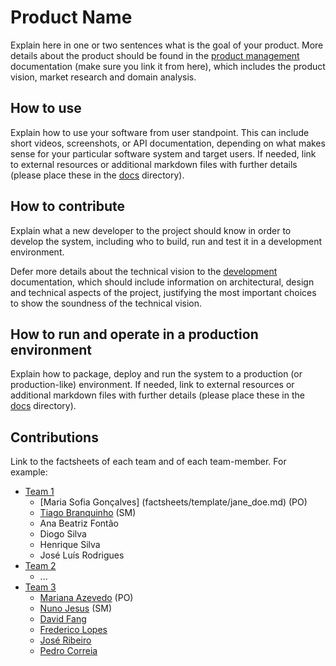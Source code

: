 # Product Name

Explain here in one or two sentences what is the goal of your product. More details about the product should be found in the [product management](docs/product.md) documentation (make sure you link it from here), which includes the product vision, market research and domain analysis.
 

## How to use

Explain how to use your software from user standpoint. This can include short videos, screenshots, or API documentation, depending on what makes sense for your particular software system and target users. If needed, link to external resources or additional markdown files with further details (please place these in the [docs](docs/) directory).


## How to contribute

Explain what a new developer to the project should know in order to develop the system, including who to build, run and test it in a development environment. 

Defer more details about the technical vision to the [development](docs/development.md) documentation, which should include information on architectural, design and technical aspects of the project, justifying the most important choices to show the soundness of the technical vision.


## How to run and operate in a production environment

Explain how to package, deploy and run the system to a production (or production-like) environment. If needed, link to external resources or additional markdown files with further details (please place these in the [docs](docs/) directory).


## Contributions

Link to the factsheets of each team and of each team-member. For example:

 * [Team 1](factsheets/t1/team1.md)
   * [Maria Sofia Gonçalves] (factsheets/template/jane_doe.md) (PO)
   * [Tiago Branquinho](factsheets/template/jane_doe.md)  (SM)
   * Ana Beatriz Fontão
   * Diogo Silva
   * Henrique Silva
   * José Luís Rodrigues 
 * [Team 2](factsheets/t2/team2.md)
   * ...
 * [Team 3](factsheets/t3/team3.md)
   * [Mariana Azevedo](factsheets/t3/mariana_azevedo.md) (PO)
   * [Nuno Jesus](factsheets/t3/nuno_jesus.md) (SM)
   * [David Fang](factsheets/t3/david_fang.md)
   * [Frederico Lopes](factsheets/t3/frederico_lopes.md)
   * [José Ribeiro](factsheets/t3/jose_ribeiro.md)
   * [Pedro Correia](factsheets/t3/pedro_correia.md)


